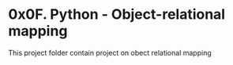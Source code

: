 # 0x0F. Python - Object-relational mapping

This project folder contain project on obect relational mapping
